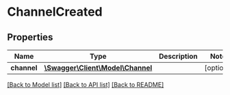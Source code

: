 # ChannelCreated

## Properties
Name | Type | Description | Notes
------------ | ------------- | ------------- | -------------
**channel** | [**\Swagger\Client\Model\Channel**](Channel.md) |  | [optional] 

[[Back to Model list]](../README.md#documentation-for-models) [[Back to API list]](../README.md#documentation-for-api-endpoints) [[Back to README]](../README.md)


